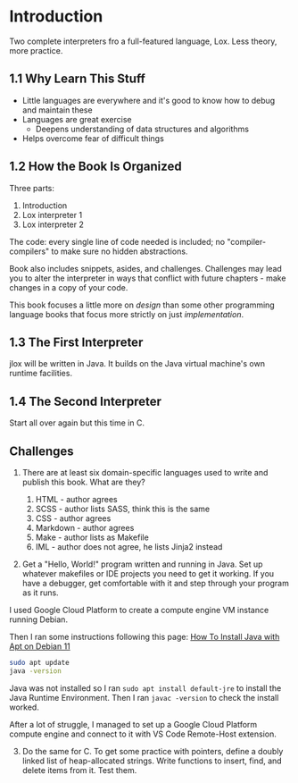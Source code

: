# Introduction

Two complete interpreters fro a full-featured language, Lox. Less theory, more practice.

## 1.1 Why Learn This Stuff

- Little languages are everywhere and it's good to know how to debug and maintain these
- Languages are great exercise
    - Deepens understanding of data structures and algorithms
- Helps overcome fear of difficult things

## 1.2 How the Book Is Organized

Three parts:

1. Introduction
2. Lox interpreter 1
3. Lox interpreter 2

The code: every single line of code needed is included; no "compiler-compilers" to
make sure no hidden abstractions.

Book also includes snippets, asides, and challenges. Challenges may lead you to
alter the interpreter in ways that conflict with future chapters - make changes in a
copy of your code.

This book focuses a little more on *design* than some other programming language books
that focus more strictly on just *implementation*.

## 1.3 The First Interpreter

jlox will be written in Java. It builds on the Java virtual machine's own runtime facilities.

## 1.4 The Second Interpreter

Start all over again but this time in C.

## Challenges

1. There are at least six domain-specific languages used to write and publish this book. What are they?

    1. HTML - author agrees
    2. SCSS - author lists SASS, think this is the same
    3. CSS - author agrees
    4. Markdown - author agrees
    5. Make - author lists as Makefile
    6. IML - author does not agree, he lists Jinja2 instead

2. Get a "Hello, World!" program written and running in Java. Set up whatever
makefiles or IDE projects you need to get it working. If you have a debugger, get
comfortable with it and step through your program as it runs.

I used Google Cloud Platform to create a compute engine VM instance running Debian.

Then I ran some instructions following this page: [How To Install Java with Apt on Debian 11](https://www.digitalocean.com/community/tutorials/how-to-install-java-with-apt-on-debian-11)

```bash
sudo apt update
java -version
```

Java was not installed so I ran `sudo apt install default-jre` to install the Java
Runtime Environment.
Then I ran `javac -version` to check the install worked.

After a lot of struggle, I managed to set up a Google Cloud Platform compute engine
and connect to it with VS Code Remote-Host extension.

3. Do the same for C. To get some practice with pointers, define a doubly linked
list of heap-allocated strings. Write functions to insert, find, and delete items
from it. Test them.

